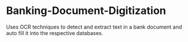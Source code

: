 # Banking-Document-Digitization
Uses OCR techniques to detect and extract text in a bank document and auto fill it into the respective databases.
